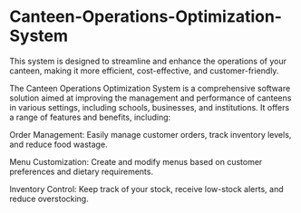 # Canteen-Operations-Optimization-System

This system is designed to streamline and enhance the operations of your canteen, making it more efficient, cost-effective, and customer-friendly. 

The Canteen Operations Optimization System is a comprehensive software solution aimed at improving the management and performance of canteens in various settings, including schools, businesses, and institutions. It offers a range of features and benefits, including:

Order Management: Easily manage customer orders, track inventory levels, and reduce food wastage.

Menu Customization: Create and modify menus based on customer preferences and dietary requirements.

Inventory Control: Keep track of your stock, receive low-stock alerts, and reduce overstocking.
